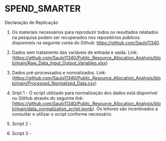 # SPEND_SMARTER
Declaração de Replicação

1) Os materiais necessários para reproduzir todos os resultados relatados na pesquisa podem ser recuperados nos repositórios públicos disponíveis na seguinte conta do Github: https://github.com/Saulo11340.

2) Dados sem tratamento das variáveis de entrada e saída. Link: (https://github.com/Saulo11340/Public_Resource_Allocation_Analysis/blob/main/Raw_Data_Input_Output_Variables.xlsx)

3) Dados pré-processados e normalizados. Link: (https://github.com/Saulo11340/Public_Resource_Allocation_Analysis/blob/main/Processed_Normalized_Data.csv)

4) Sript 1 - O script utilizado para normalização dos dados está disponível no GitHub através do seguinte link: [https://github.com/Saulo11340/Public_Resource_Allocation_Analysis/blob/main/data_normalization_script.ipynb). Os leitores são incentivados a consultar e utilizar o script conforme necessário.

5) Script 2 -

6) Script 3 - 


